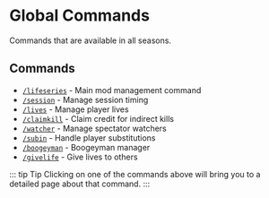 # Global Commands
Commands that are available in all seasons.

## Commands
- [`/lifeseries`](/commands/detailed/lifeseries) - Main mod management command
- [`/session`](/commands/detailed/session) - Manage session timing
- [`/lives`](/commands/detailed/lives) - Manage player lives
- [`/claimkill`](/commands/detailed/claimkill) - Claim credit for indirect kills
- [`/watcher`](/commands/detailed/watcher) - Manage spectator watchers
- [`/subin`](/commands/detailed/subin) - Handle player substitutions
- [`/boogeyman`](/commands/detailed/boogeyman) - Boogeyman manager
- [`/givelife`](/commands/detailed/givelife) - Give lives to others

::: tip Tip
Clicking on one of the commands above will bring you to a detailed page about that command.
:::